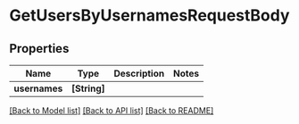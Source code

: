 # GetUsersByUsernamesRequestBody

## Properties
Name | Type | Description | Notes
------------ | ------------- | ------------- | -------------
**usernames** | **[String]** |  | 

[[Back to Model list]](../README.md#documentation-for-models) [[Back to API list]](../README.md#documentation-for-api-endpoints) [[Back to README]](../README.md)


